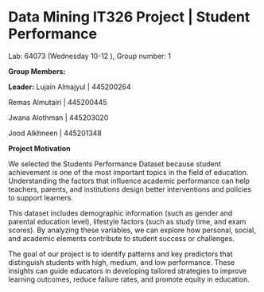 # Data Mining IT326 Project | Student Performance
Lab: 64073 (Wednesday 10-12 ), Group number: 1

**Group Members:**

**Leader:** Lujain Almajyul | 445200264

Remas Almutairi | 445200445

Jwana Alothman | 445203020

Jood Alkhneen | 445201348

**Project Motivation**

We selected the Students Performance Dataset because student achievement is one of the most important topics in the field of education. Understanding the factors that influence academic performance can help teachers, parents, and institutions design better interventions and policies to support learners.

This dataset includes demographic information (such as gender and parental education level), lifestyle factors (such as study time, and exam scores). By analyzing these variables, we can explore how personal, social, and academic elements contribute to student success or challenges.

The goal of our project is to identify patterns and key predictors that distinguish students with high, medium, and low performance. These insights can guide educators in developing tailored strategies to improve learning outcomes, reduce failure rates, and promote equity in education.
